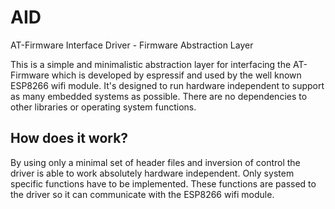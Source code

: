  # AID
 AT-Firmware Interface Driver - Firmware Abstraction Layer
 
 This is a simple and minimalistic abstraction layer for interfacing the AT-Firmware which is developed by espressif and used by the well known ESP8266 wifi module. It's designed to run hardware independent to support as many embedded systems as possible. There are no dependencies to other libraries or operating system functions.
 
 ## How does it work?
 By using only a minimal set of header files and inversion of control the driver is able to work absolutely hardware independent. Only system specific functions have to be implemented. These functions are passed to the driver so it can communicate with the ESP8266 wifi module.